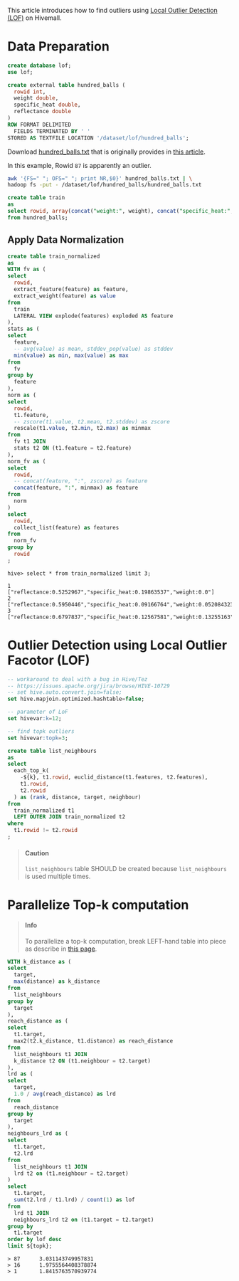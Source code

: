 <!--
  Licensed to the Apache Software Foundation (ASF) under one
  or more contributor license agreements.  See the NOTICE file
  distributed with this work for additional information
  regarding copyright ownership.  The ASF licenses this file
  to you under the Apache License, Version 2.0 (the
  "License"); you may not use this file except in compliance
  with the License.  You may obtain a copy of the License at

    http://www.apache.org/licenses/LICENSE-2.0

  Unless required by applicable law or agreed to in writing,
  software distributed under the License is distributed on an
  "AS IS" BASIS, WITHOUT WARRANTIES OR CONDITIONS OF ANY
  KIND, either express or implied.  See the License for the
  specific language governing permissions and limitations
  under the License.
-->
        
This article introduces how to find outliers using [Local Outlier Detection (LOF)](https://en.wikipedia.org/wiki/Local_outlier_factor) on Hivemall.

<!-- toc -->

# Data Preparation

```sql
create database lof;
use lof;

create external table hundred_balls (
  rowid int, 
  weight double,
  specific_heat double,
  reflectance double
)
ROW FORMAT DELIMITED
  FIELDS TERMINATED BY ' '
STORED AS TEXTFILE LOCATION '/dataset/lof/hundred_balls';
```

Download [hundred_balls.txt](https://gist.githubusercontent.com/myui/f8b44ab925bc198e6d11b18fdd21269d/raw/bed05f811e4c351ed959e0159405690f2f11e577/hundred_balls.txt) that is originally provides in [this article](https://next.rikunabi.com/tech/docs/ct_s03600.jsp?p=002259).

In this example, Rowid `87` is apparently an outlier.

```sh
awk '{FS=" "; OFS=" "; print NR,$0}' hundred_balls.txt | \
hadoop fs -put - /dataset/lof/hundred_balls/hundred_balls.txt
```

```sql
create table train
as
select rowid, array(concat("weight:", weight), concat("specific_heat:", specific_heat), concat("reflectance:", reflectance)) as features
from hundred_balls;
```

## Apply Data Normalization

```sql
create table train_normalized
as
WITH fv as (
select 
  rowid, 
  extract_feature(feature) as feature,
  extract_weight(feature) as value
from 
  train 
  LATERAL VIEW explode(features) exploded AS feature
), 
stats as (
select
  feature,
  -- avg(value) as mean, stddev_pop(value) as stddev
  min(value) as min, max(value) as max
from
  fv
group by
  feature
), 
norm as (
select 
  rowid, 
  t1.feature, 
  -- zscore(t1.value, t2.mean, t2.stddev) as zscore
  rescale(t1.value, t2.min, t2.max) as minmax
from 
  fv t1 JOIN
  stats t2 ON (t1.feature = t2.feature) 
),
norm_fv as (
select
  rowid, 
  -- concat(feature, ":", zscore) as feature
  concat(feature, ":", minmax) as feature
from
  norm
)
select 
  rowid, 
  collect_list(feature) as features
from
  norm_fv
group by
  rowid
;
```

```
hive> select * from train_normalized limit 3;

1       ["reflectance:0.5252967","specific_heat:0.19863537","weight:0.0"]
2       ["reflectance:0.5950446","specific_heat:0.09166764","weight:0.052084323"]
3       ["reflectance:0.6797837","specific_heat:0.12567581","weight:0.13255163"]
```

# Outlier Detection using Local Outlier Facotor (LOF)

```sql
-- workaround to deal with a bug in Hive/Tez
-- https://issues.apache.org/jira/browse/HIVE-10729
-- set hive.auto.convert.join=false;
set hive.mapjoin.optimized.hashtable=false;

-- parameter of LoF
set hivevar:k=12;

-- find topk outliers
set hivevar:topk=3;
```

```sql
create table list_neighbours
as
select
  each_top_k(
    -${k}, t1.rowid, euclid_distance(t1.features, t2.features), 
    t1.rowid, 
    t2.rowid
  ) as (rank, distance, target, neighbour)
from 
  train_normalized t1
  LEFT OUTER JOIN train_normalized t2
where
  t1.rowid != t2.rowid
;
```

> #### Caution
>
> `list_neighbours` table SHOULD be created because `list_neighbours` is used multiple times.

# Parallelize Top-k computation

> #### Info
>
> To parallelize a top-k computation, break LEFT-hand table into piece as describe in [this page](../misc/topk.html).

```sql
WITH k_distance as (
select
  target, 
  max(distance) as k_distance
from
  list_neighbours
group by
  target
), 
reach_distance as (
select
  t1.target,
  max2(t2.k_distance, t1.distance) as reach_distance
from
  list_neighbours t1 JOIN 
  k_distance t2 ON (t1.neighbour = t2.target)
), 
lrd as (
select
  target,   
  1.0 / avg(reach_distance) as lrd
from
  reach_distance
group by
  target
), 
neighbours_lrd as (
select
  t1.target, 
  t2.lrd
from
  list_neighbours t1 JOIN
  lrd t2 on (t1.neighbour = t2.target)
)
select
  t1.target, 
  sum(t2.lrd / t1.lrd) / count(1) as lof
from
  lrd t1 JOIN
  neighbours_lrd t2 on (t1.target = t2.target)
group by
  t1.target
order by lof desc
limit ${topk};
```

```
> 87      3.031143749957831
> 16      1.9755564408378874
> 1       1.8415763570939774
```
